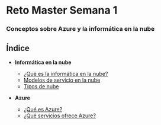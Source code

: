 # **Reto Master Semana 1** 

### Conceptos sobre Azure y la informática en la nube

## Índice 

- **Informática en la nube**
  - [¿Qué es la informática en la nube?](nube.md)
  - [Modelos de servicio en la nube](modelos.md)
  - [Tipos de nube](tipos.md)

- **Azure**
  - [¿Qué es Azure?](azure.md)
  - [¿Qué servicios ofrece Azure?](azureservices.md)

